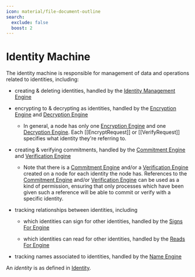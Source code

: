 ```yaml
---
icon: material/file-document-outline
search:
  exclude: false
  boost: 2
---
```


# Identity Machine

The identity machine is responsible for management of data and operations related to identities, including:

- creating & deleting identities, handled by the [Identity Management Engine](./identity/identity-management.md)

- encrypting to & decrypting as identities, handled by the [Encryption Engine](./identity/encryption.md) and [Decryption Engine](./identity/decryption.md)

    - In general, a node has only one [Encryption Engine](./identity/encryption.md) and one [Decryption Engine](./identity/decryption.md). Each [[EncryptRequest]] or [[VerifyRequest]] specifies what identity they're referring to.

- creating & verifying commitments, handled by the [Commitment Engine](./identity/commitment.md) and [Verification Engine](./identity/verification.md)

  - Note that there is a [Commitment Engine](./identity/commitment.md) and/or a [Verification Engine](./identity/verification.md) created on a node for each identity the node has. References to the [Commitment Engine](./identity/commitment.md) and/or [Verification Engine](./identity/verification.md) can be used as a kind of permission, ensuring that only processes which have been given such a reference will be able to commit or verify with a specific identity.

- tracking relationships between identities, including

    - which identities can sign for other identities, handled by the [Signs For Engine](./identity/signs-for.md)

    - which identities can read for other identities, handled by the [Reads For Engine](./identity/reads-for.md)

- tracking names associated to identities, handled by the [Name Engine](./identity/name.md)

An _identity_ is as defined in [Identity](../architecture-1/abstractions/identity.md).

